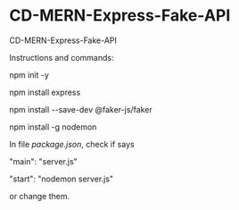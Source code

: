 # CD-MERN-Express-Fake-API
CD-MERN-Express-Fake-API

Instructions and commands: 

npm init -y 

npm install express

npm install --save-dev @faker-js/faker

npm install -g nodemon


In file *package.json*, check if says

"main": "server.js"

 "start": "nodemon server.js"
 
 or change them. 
